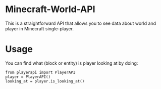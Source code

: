 # Minecraft-World-API

This is a straightforward API that allows you to see data about world and player in Minecraft single-player.

# Usage

You can find what (block or entity) is player looking at by doing:

```
from playerapi import PlayerAPI
player = PlayerAPI()
looking_at = player.is_looking_at()
```
